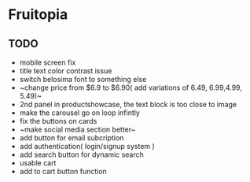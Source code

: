 # Fruitopia

## TODO
- mobile screen fix
- title text color contrast issue
- switch belosima font to something else
- ~change price from $6.9 to $6.90( add variations of 6.49, 6.99,4.99, 5.49)~
- 2nd panel in productshowcase, the text block is too close to image
- make the carousel go on loop infintly
- fix the buttons on cards
- ~make social media section better~
- add button for email subcription
- add authentication( login/signup system )
- add search button for dynamic search
- usable cart
- add to cart button function
